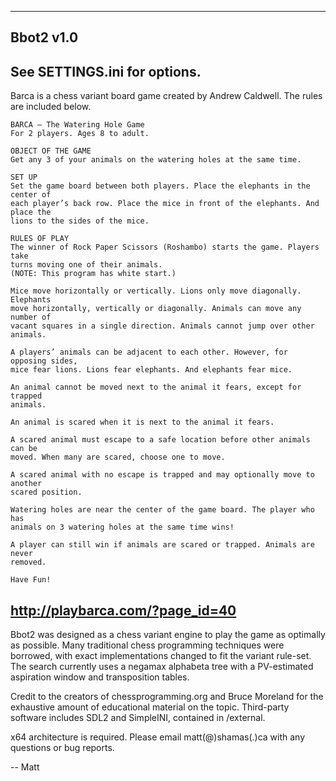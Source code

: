 ----------------
Bbot2 v1.0
----------------

See SETTINGS.ini for options.
----------------

Barca is a chess variant board game created by Andrew Caldwell. The rules are included
below.

	BARCA – The Watering Hole Game
	For 2 players. Ages 8 to adult.

	OBJECT OF THE GAME
	Get any 3 of your animals on the watering holes at the same time.
 
	SET UP
	Set the game board between both players. Place the elephants in the center of
	each player’s back row. Place the mice in front of the elephants. And place the
	lions to the sides of the mice.
 
	RULES OF PLAY
	The winner of Rock Paper Scissors (Roshambo) starts the game. Players take
	turns moving one of their animals.
	(NOTE: This program has white start.)

	Mice move horizontally or vertically. Lions only move diagonally. Elephants
	move horizontally, vertically or diagonally. Animals can move any number of
	vacant squares in a single direction. Animals cannot jump over other animals.

	A players’ animals can be adjacent to each other. However, for opposing sides,
	mice fear lions. Lions fear elephants. And elephants fear mice.

	An animal cannot be moved next to the animal it fears, except for trapped
	animals.

	An animal is scared when it is next to the animal it fears.

	A scared animal must escape to a safe location before other animals can be
	moved. When many are scared, choose one to move.

	A scared animal with no escape is trapped and may optionally move to another
	scared position.

	Watering holes are near the center of the game board. The player who has
	animals on 3 watering holes at the same time wins!

	A player can still win if animals are scared or trapped. Animals are never
	removed.
 
	Have Fun!
	
http://playbarca.com/?page_id=40
----------------

Bbot2 was designed as a chess variant engine to play the game as optimally as
possible. Many traditional chess programming techniques were borrowed, with exact
implementations changed to fit the variant rule-set. The search currently uses a
negamax alphabeta tree with a PV-estimated aspiration window and transposition
tables.

Credit to the creators of chessprogramming.org and Bruce Moreland for the exhaustive
amount of educational material on the topic.
Third-party software includes SDL2 and SimpleINI, contained in /external.

x64 architecture is required.
Please email matt(@)shamas(.)ca with any questions or bug reports.

-- Matt
